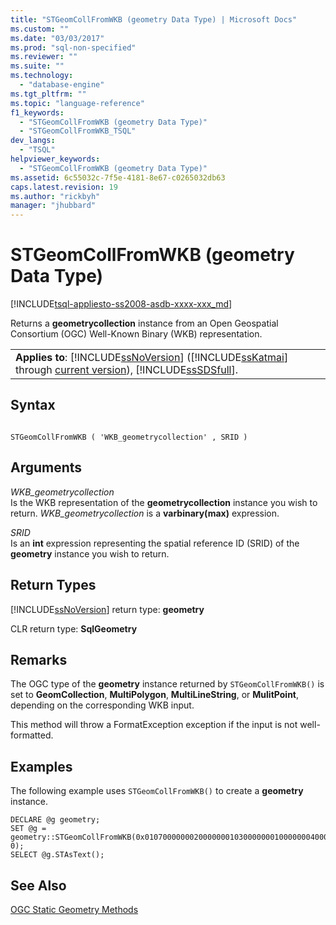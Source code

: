 ```yaml
---
title: "STGeomCollFromWKB (geometry Data Type) | Microsoft Docs"
ms.custom: ""
ms.date: "03/03/2017"
ms.prod: "sql-non-specified"
ms.reviewer: ""
ms.suite: ""
ms.technology: 
  - "database-engine"
ms.tgt_pltfrm: ""
ms.topic: "language-reference"
f1_keywords: 
  - "STGeomCollFromWKB (geometry Data Type)"
  - "STGeomCollFromWKB_TSQL"
dev_langs: 
  - "TSQL"
helpviewer_keywords: 
  - "STGeomCollFromWKB (geometry Data Type)"
ms.assetid: 6c55032c-7f5e-4181-8e67-c0265032db63
caps.latest.revision: 19
ms.author: "rickbyh"
manager: "jhubbard"
---
```

# STGeomCollFromWKB (geometry Data Type)
[!INCLUDE[tsql-appliesto-ss2008-asdb-xxxx-xxx_md](../../relational-databases/import-export/includes/tsql-appliesto-ss2008-asdb-xxxx-xxx-md.md)]

  Returns a **geometrycollection** instance from an Open Geospatial Consortium (OGC) Well-Known Binary (WKB) representation.  
  
||  
|-|  
|**Applies to**: [!INCLUDE[ssNoVersion](../../a9notintoc/includes/ssnoversion-md.md)] ([!INCLUDE[ssKatmai](../../a9notintoc/includes/sskatmai-md.md)] through [current version](http://go.microsoft.com/fwlink/p/?LinkId=299658)), [!INCLUDE[ssSDSfull](../../a9retired/includes/sssdsfull-md.md)].|  
  
## Syntax  
  
```  
  
STGeomCollFromWKB ( 'WKB_geometrycollection' , SRID )  
```  
  
## Arguments  
 *WKB_geometrycollection*  
 Is the WKB representation of the **geometrycollection** instance you wish to return. *WKB_geometrycollection* is a **varbinary(max)** expression.  
  
 *SRID*  
 Is an **int** expression representing the spatial reference ID (SRID) of the **geometry** instance you wish to return.  
  
## Return Types  
 [!INCLUDE[ssNoVersion](../../a9notintoc/includes/ssnoversion-md.md)] return type: **geometry**  
  
 CLR return type: **SqlGeometry**  
  
## Remarks  
 The OGC type of the **geometry** instance returned by `STGeomCollFromWKB()` is set to **GeomCollection**, **MultiPolygon**, **MultiLineString**, or **MulitPoint**, depending on the corresponding WKB input.  
  
 This method will throw a FormatException  exception if the input is not well-formatted.  
  
## Examples  
 The following example uses `STGeomCollFromWKB()` to create a **geometry** instance.  
  
```  
DECLARE @g geometry;  
SET @g = geometry::STGeomCollFromWKB(0x0107000000020000000103000000010000000400000000000000000014400000000000001440000000000000244000000000000014400000000000002440000000000000244000000000000014400000000000001440010100000000000000000024400000000000002440, 0);  
SELECT @g.STAsText();  
```  
  
## See Also  
 [OGC Static Geometry Methods](../../t-sql/data-types/ogc-static-geometry-methods.md)  
  
  